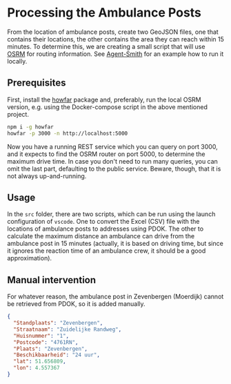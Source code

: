 # Processing the Ambulance Posts

From the location of ambulance posts, create two GeoJSON files, one that contains their locations, the other contains the area they can reach within 15 minutes. To determine this, we are creating a small script that will use [OSRM](https://project-osrm.org) for routing information. See [Agent-Smith](https://github.com/erikvullings/agent-smith) for an example how to run it locally.

## Prerequisites

First, install the [howfar](https://www.npmjs.com/package/howfar) package and, preferably, run the local OSRM version, e.g. using the Docker-compose script in the above mentioned project.

```bash
npm i -g howfar
howfar -p 3000 -n http://localhost:5000
```

Now you have a running REST service which you can query on port 3000, and it expects to find the OSRM router on port 5000, to determine the maximum drive time. In case you don't need to run many queries, you can omit the last part, defaulting to the public service. Beware, though, that it is not always up-and-running.

## Usage

In the `src` folder, there are two scripts, which can be run using the launch configuration of `vscode`. One to convert the Excel (CSV) file with the locations of ambulance posts to addresses using PDOK. The other to calculate the maximum distance an ambulance can drive from the ambulance post in 15 minutes (actually, it is based on driving time, but since it ignores the reaction time of an ambulance crew, it should be a good approximation).

## Manual intervention

For whatever reason, the ambulance post in Zevenbergen (Moerdijk) cannot be retrieved from PDOK, so it is added manually.

```json
{
  "Standplaats": "Zevenbergen",
  "Straatnaam": "Zuidelijke Randweg",
  "Huisnummer": "1",
  "Postcode": "4761RN",
  "Plaats": "Zevenbergen",
  "Beschikbaarheid": "24 uur",
  "lat": 51.656809,
  "lon": 4.557367
}
```
